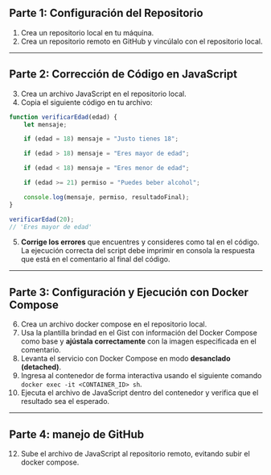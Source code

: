 ## **Parte 1: Configuración del Repositorio**

1. Crea un repositorio local en tu máquina.
2. Crea un repositorio remoto en GitHub y vincúlalo con el repositorio local.

---

## **Parte 2: Corrección de Código en JavaScript**

3. Crea un archivo JavaScript en el repositorio local.
4. Copia el siguiente código en tu archivo:

```js
function verificarEdad(edad) {
    let mensaje;

    if (edad = 18) mensaje = "Justo tienes 18"; 

    if (edad > 18) mensaje = "Eres mayor de edad";

    if (edad < 18) mensaje = "Eres menor de edad"; 

    if (edad >= 21) permiso = "Puedes beber alcohol"; 

    console.log(mensaje, permiso, resultadoFinal);
}

verificarEdad(20);
// 'Eres mayor de edad'
```

5. **Corrige los errores** que encuentres y consideres como tal en el código. La ejecución correcta del script debe imprimir en consola la respuesta que está en el comentario al final del código.

---

## **Parte 3: Configuración y Ejecución con Docker Compose**

6. Crea un archivo docker compose en el repositorio local.
7. Usa la plantilla brindad en el Gist con información del Docker Compose como base y **ajústala correctamente** con la imagen especificada en el comentario.
8. Levanta el servicio con Docker Compose en modo **desanclado (detached)**.
9. Ingresa al contenedor de forma interactiva usando el siguiente comando `docker exec -it <CONTAINER_ID> sh`.
10. Ejecuta el archivo de JavaScript dentro del contenedor y verifica que el resultado sea el esperado.

---

## **Parte 4: manejo de GitHub**

12. Sube el archivo de JavaScript al repositorio remoto, evitando subir el docker compose.
